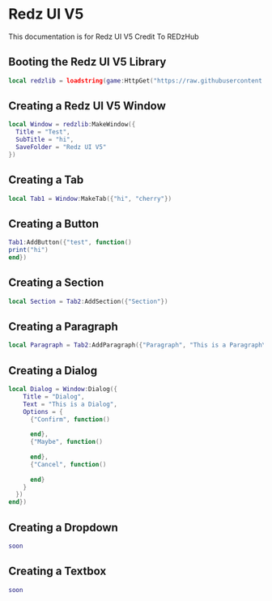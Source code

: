 # Redz UI V5
This documentation is for Redz UI V5 Credit To REDzHub

## Booting the Redz UI V5 Library
```lua
local redzlib = loadstring(game:HttpGet("https://raw.githubusercontent.com/REDzHUB/RedzLibV5/main/Source.Lua"))()
```




## Creating a Redz UI V5 Window
```lua
local Window = redzlib:MakeWindow({
  Title = "Test",
  SubTitle = "hi",
  SaveFolder = "Redz UI V5"
})
```

## Creating a Tab
```lua
local Tab1 = Window:MakeTab({"hi", "cherry"})
```

## Creating a Button
```lua
Tab1:AddButton({"test", function()
print("hi")
end})
```

## Creating a Section
```lua
local Section = Tab2:AddSection({"Section"})
```

## Creating a Paragraph
```lua
local Paragraph = Tab2:AddParagraph({"Paragraph", "This is a Paragraph\nSecond Line"})
```

## Creating a Dialog
```lua
local Dialog = Window:Dialog({
    Title = "Dialog",
    Text = "This is a Dialog",
    Options = {
      {"Confirm", function()
        
      end},
      {"Maybe", function()
        
      end},
      {"Cancel", function()
        
      end}
    }
  })
end})
```

## Creating a Dropdown
```lua
soon
```

## Creating a Textbox
```lua
soon
```
